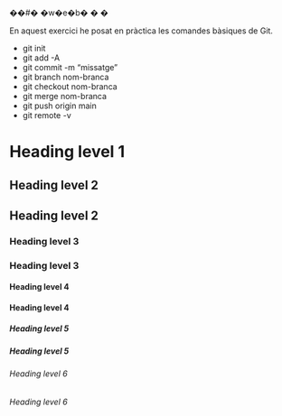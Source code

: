 ��#� �w�e�b�
�
�


En aquest exercici he posat en pràctica les comandes bàsiques de Git.
- git init
- git add -A
- git commit -m “missatge”
- git branch nom-branca
- git checkout nom-branca
- git merge nom-branca
- git push origin main
- git remote -v




# 	<h1>Heading level 1</h1>	

## Heading level 2	<h2>Heading level 2</h2>	

### Heading level 3	<h3>Heading level 3</h3>	

#### Heading level 4	<h4>Heading level 4</h4>	

##### Heading level 5	<h5>Heading level 5</h5>	

###### Heading level 6	<h6>Heading level 6</h6>
